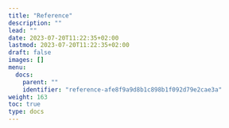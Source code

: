 ```yaml
---
title: "Reference"
description: ""
lead: ""
date: 2023-07-20T11:22:35+02:00
lastmod: 2023-07-20T11:22:35+02:00
draft: false
images: []
menu:
  docs:
    parent: ""
    identifier: "reference-afe8f9a9d8b1c898b1f092d79e2cae3a"
weight: 163
toc: true
type: docs
---
```

